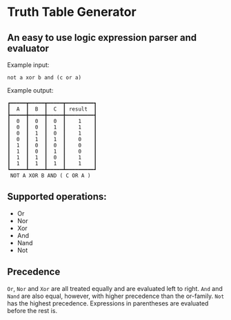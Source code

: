 # Truth Table Generator
## An easy to use logic expression parser and evaluator

Example input:
```
not a xor b and (c or a)
```
Example output:
```
┏━━━━━┳━━━━━┳━━━━━┳━━━━━━━━━┓
┃  A  ┃  B  ┃  C  ┃ result  ┃
┣━━━━━╋━━━━━╋━━━━━╋━━━━━━━━━┫
┃  0  ┃  0  ┃  0  ┃    1    ┃
┃  0  ┃  0  ┃  1  ┃    1    ┃
┃  0  ┃  1  ┃  0  ┃    1    ┃
┃  0  ┃  1  ┃  1  ┃    0    ┃
┃  1  ┃  0  ┃  0  ┃    0    ┃
┃  1  ┃  0  ┃  1  ┃    0    ┃
┃  1  ┃  1  ┃  0  ┃    1    ┃
┃  1  ┃  1  ┃  1  ┃    1    ┃
┗━━━━━┻━━━━━┻━━━━━┻━━━━━━━━━┛
 NOT A XOR B AND ( C OR A )
 ```

## Supported operations:
* Or
* Nor
* Xor
* And
* Nand
* Not

## Precedence
`Or`, `Nor` and `Xor` are all treated equally and are evaluated left to right. `And` and `Nand` are also equal, however, with higher precedence than the or-family. `Not` has the highest precedence. Expressions in parentheses are evaluated before the rest is.